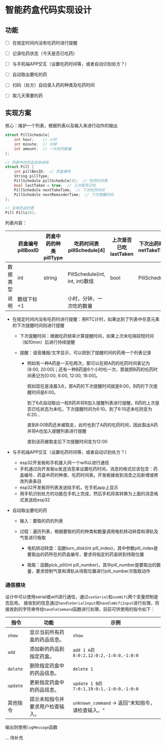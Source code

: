 # 智能药盒代码实现设计

## 功能

- [ ] 在规定时间内没有吃药时进行提醒

- [ ] 记录吃药状态（今天是否已吃药）

- [ ] 与手机端APP交互（设置吃药时间等，或者自动识别处方？）

- [ ] 自动取出要吃的药

- [ ] 扫码（处方）自动录入药的种类及吃药时间  

- [ ] 取几天需要的药

## 实现方案

核心：维护一个列表，根据列表以及输入来进行动作的输出
```c++
struct PillSchedule{
    int hour;    // 小时
    int minute;  // 分钟
    int amount;  // 一次吃的数量
};

// 列表中的药品信息结构
struct Pill {
    int pillBoxID;  // 药盒编号
    String pillType;
    PillSchedule pillSchedule[4];  // 吃药时间表
    bool lastTaken = true;  // 上次是否已吃
    PillSchedule nextTakeTime;  // 下次吃药时间
    PillSchedule nextReminderTime;  // 下次提醒时间
};

// 全局药品列表
Pill Pills[8];
```



列表内容：

|          | 药盒编号pillBoxID | 药盒中药的种类pillType | 吃药时间表pillSchedule[4]       | 上次是否已吃lastTaken | 下次出药时间netTakeTime | 下次提醒时间nextReminderTime |
| -------- | ----------------- | ---------------------- | ------------------------------- | --------------------- | ----------------------- | ---------------------------- |
| 数据类型 | int               | string                 | PillSchedule{int, int, int}数组 | bool                  | PillSchedule            | PillSchedule                 |
| 说明     | 数组下标+1        |                        | 小时，分钟，一次吃的数量        |                       |                         |                              |

- 在规定时间内没有吃药时进行提醒：用RTC计时，如果达到了列表中任意元素的下次提醒时间则进行提醒

  - 下次提醒时间：根据吃药频率计算提醒时间，如果上次未吃隔较短时间（如10min）后进行持续提醒

  - 提醒：语音播报/文字显示，可以把到了提醒时间的药用一个列表记录

    - 例如有一种A药是一天吃两次，那可以在把A药的吃药时间表记为[8:00, 20:00]；还有一种B药是6个小时吃一次，那就把B药的吃药时间表记为[0:00, 6:00, 12:00, 18:00]。

      假如现在是凌晨3点，那A药的下次提醒时间就是8:00，B药的下次提醒时间是6:00。

      到了6点自动取出一粒B药并将B加入提醒列表进行提醒，B药的上次是否已吃状态为未吃，下次提醒时间为6:10。到了6:10还未吃则变为6:20...

      直到8:00B药还未被取走，此时也到了A药的吃药时间，因此取出A药并将A也加入提醒列表进行提醒

      直到该药被取走后下次提醒时间变为12:00

- 与手机端APP交互（设置吃药时间等，或者自动识别处方？）

  - esp32开发板和手机接入同一个wifi以进行通信
  - 手机通过向开发板ip发送消息来设置吃药时间，消息的格式应该包含：药盒编号、药盒中药的种类、吃药时间表。开发板接收到消息之后新增或修改列表条目
  - esp32开发板将列表发送给手机，在手机app上显示
  - 用手机识别处方的功能在手机上完成，然后手机将其转换为上面的消息格式发送给esp32

- 自动取出要吃的药

  - 输入：要取的药的列表

  - 过程：遍历列表，根据要取的药的种类和数量调用电机转动转盘和滑轨及气泵进行吸取

    - 电机转动转盘：函数turn_disk(int pill_index)，其中参数pill_index是要取出的药所在的药盒编号，要求将指定的药盒转到待取位置

    - 吸取：函数pick_pill(int pill_number)，其中pill_number是要取出的数量，要求控制气泵和滑轨从待取位置进行pill_number次吸取动作

### 通信模块
设计中可以使用serial或wifi进行通信，通过`useSerial`和`useWifi`两个变量控制是否启用。
接收到的信息通过`handleSerialInput`和`handleWifiInput`进行处理，将接收到的字符串传给`handleCommand`函数进行处理，目前可供使用的指令如下：

| 指令       | 功能                              | 示例                                             |
|------------|-----------------------------------|-------------------------------------------------|
| `show`     | 显示当前所有药盒的药品信息。      | `show`                                          |
| `add`      | 添加新的药品到指定药盒。          | `add 1 A药 8:0:2,12:0:2,-1:0:0,-1:0:0`         |
| `delete`   | 删除指定药盒中的药品信息。        | `delete 1`                                      |
| `update`   | 更新指定药盒中的药品信息。        | `update 1 B药 7:0:1,19:0:1,-1:0:0,-1:0:0`      |
| 其他指令   | 提示未知指令并要求用户检查输入。  | `unknown_command` -> 返回"未知指令，请检查输入。" |

输出则使用`logMessage`函数  

... 待补充